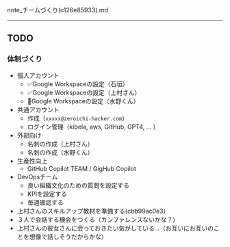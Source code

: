 note_チームづくり(c126e85933).md

---

## TODO
### 体制づくり
- 個人アカウント
  - ✅Google Workspaceの設定（石垣）
  - ✅Google Workspaceの設定（上村さん）
  - 📌Google Workspaceの設定（水野くん）
- 共通アカウント
  - 作成（`xxxxx@zeroichi-hacker.com`）
  - ログイン管理（kibela, aws, GitHub, GPT4, ... ）
- 外部向け
  - 名刺の作成（上村さん）
  - 名刺の作成（水野くん）
- 生産性向上
  - GitHub Copilot TEAM / GigHub Copilot
- DevOpsチーム
  - 良い組織文化のための質問を設定する
  - KPIを設定する
  - 毎週確認する
- 上村さんのスキルアップ教材を準備する(cbb99ac0e3)
- ３人で会話する機会をつくる（カンファレンスないかな？）
- 上村さんの彼女さんに会っておきたい気がしている...（お互いにお互いのことを想像で話しそうだからかな）

